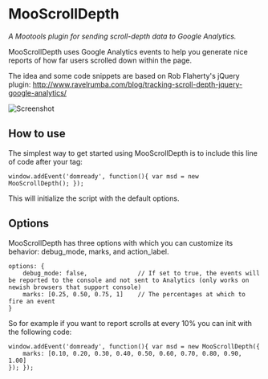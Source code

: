 MooScrollDepth
==============

*A Mootools plugin for sending scroll-depth data to Google Analytics.*

MooScrollDepth uses Google Analytics events to help you generate nice reports of how far users scrolled down within the page.

The idea and some code snippets are based on Rob Flaherty's jQuery plugin:
http://www.ravelrumba.com/blog/tracking-scroll-depth-jquery-google-analytics/

![Screenshot](http://f.cl.ly/items/1M3X3M2i1c2Z0H293U0K/google-analytics-scroll-depth.png)

How to use
----------

The simplest way to get started using MooScrollDepth is to include this line of code after your <body> tag:

	window.addEvent('domready', function(){ var msd = new MooScrollDepth(); });

This will initialize the script with the default options.

Options
-------

MooScrollDepth has three options with which you can customize its behavior: debug_mode, marks, and action_label.

	options: {
		debug_mode: false,				// If set to true, the events will be reported to the console and not sent to Analytics (only works on newish browsers that support console)
		marks: [0.25, 0.50, 0.75, 1]	// The percentages at which to fire an event
	}
	
So for example if you want to report scrolls at every 10% you can init with the following code:

	window.addEvent('domready', function(){ var msd = new MooScrollDepth({
		marks: [0.10, 0.20, 0.30, 0.40, 0.50, 0.60, 0.70, 0.80, 0.90, 1.00]
	}); });
	